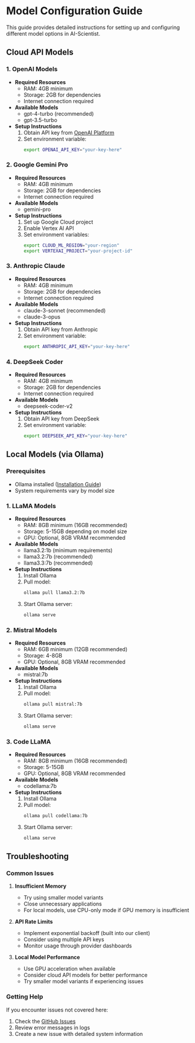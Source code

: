 # Model Configuration Guide

This guide provides detailed instructions for setting up and configuring different model options in AI-Scientist.

## Cloud API Models

### 1. OpenAI Models
- **Required Resources**
  - RAM: 4GB minimum
  - Storage: 2GB for dependencies
  - Internet connection required
- **Available Models**
  - gpt-4-turbo (recommended)
  - gpt-3.5-turbo
- **Setup Instructions**
  1. Obtain API key from [OpenAI Platform](https://platform.openai.com)
  2. Set environment variable:
     ```bash
     export OPENAI_API_KEY="your-key-here"
     ```

### 2. Google Gemini Pro
- **Required Resources**
  - RAM: 4GB minimum
  - Storage: 2GB for dependencies
  - Internet connection required
- **Available Models**
  - gemini-pro
- **Setup Instructions**
  1. Set up Google Cloud project
  2. Enable Vertex AI API
  3. Set environment variables:
     ```bash
     export CLOUD_ML_REGION="your-region"
     export VERTEXAI_PROJECT="your-project-id"
     ```

### 3. Anthropic Claude
- **Required Resources**
  - RAM: 4GB minimum
  - Storage: 2GB for dependencies
  - Internet connection required
- **Available Models**
  - claude-3-sonnet (recommended)
  - claude-3-opus
- **Setup Instructions**
  1. Obtain API key from Anthropic
  2. Set environment variable:
     ```bash
     export ANTHROPIC_API_KEY="your-key-here"
     ```

### 4. DeepSeek Coder
- **Required Resources**
  - RAM: 4GB minimum
  - Storage: 2GB for dependencies
  - Internet connection required
- **Available Models**
  - deepseek-coder-v2
- **Setup Instructions**
  1. Obtain API key from DeepSeek
  2. Set environment variable:
     ```bash
     export DEEPSEEK_API_KEY="your-key-here"
     ```

## Local Models (via Ollama)

### Prerequisites
- Ollama installed ([Installation Guide](https://ollama.ai/download))
- System requirements vary by model size

### 1. LLaMA Models
- **Required Resources**
  - RAM: 8GB minimum (16GB recommended)
  - Storage: 5-15GB depending on model size
  - GPU: Optional, 8GB VRAM recommended
- **Available Models**
  - llama3.2:1b (minimum requirements)
  - llama3.2:7b (recommended)
  - llama3.3:7b (recommended)
- **Setup Instructions**
  1. Install Ollama
  2. Pull model:
     ```bash
     ollama pull llama3.2:7b
     ```
  3. Start Ollama server:
     ```bash
     ollama serve
     ```

### 2. Mistral Models
- **Required Resources**
  - RAM: 6GB minimum (12GB recommended)
  - Storage: 4-8GB
  - GPU: Optional, 8GB VRAM recommended
- **Available Models**
  - mistral:7b
- **Setup Instructions**
  1. Install Ollama
  2. Pull model:
     ```bash
     ollama pull mistral:7b
     ```
  3. Start Ollama server:
     ```bash
     ollama serve
     ```

### 3. Code LLaMA
- **Required Resources**
  - RAM: 8GB minimum (16GB recommended)
  - Storage: 5-15GB
  - GPU: Optional, 8GB VRAM recommended
- **Available Models**
  - codellama:7b
- **Setup Instructions**
  1. Install Ollama
  2. Pull model:
     ```bash
     ollama pull codellama:7b
     ```
  3. Start Ollama server:
     ```bash
     ollama serve
     ```

## Troubleshooting

### Common Issues

1. **Insufficient Memory**
   - Try using smaller model variants
   - Close unnecessary applications
   - For local models, use CPU-only mode if GPU memory is insufficient

2. **API Rate Limits**
   - Implement exponential backoff (built into our client)
   - Consider using multiple API keys
   - Monitor usage through provider dashboards

3. **Local Model Performance**
   - Use GPU acceleration when available
   - Consider cloud API models for better performance
   - Try smaller model variants if experiencing issues

### Getting Help

If you encounter issues not covered here:
1. Check the [GitHub Issues](https://github.com/SakanaAI/AI-Scientist/issues)
2. Review error messages in logs
3. Create a new issue with detailed system information
